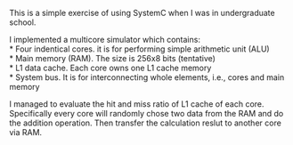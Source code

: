 This is a simple exercise of using SystemC when I was in undergraduate school.

I implemented a multicore simulator which contains: <br />
	* Four indentical cores. it is for performing simple arithmetic unit (ALU) <br />
	* Main memory (RAM). The size is 256x8 bits (tentative) <br />
	* L1 data cache. Each core owns one L1 cache memory <br />
	* System bus. It is for interconnecting whole elements, i.e., cores and main memory

I managed to evaluate the hit and miss ratio of L1 cache of each core. Specifically every core will randomly chose two data from the RAM and do the addition operation. Then transfer the calculation reslut to another core via RAM.

  
